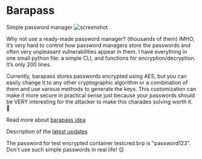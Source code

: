 # Barapass
Simple password manager
![screenshot](https://avleonov.com/wp-content/uploads/2020/07/barapass.png)

Why not use a ready-made password manager? (thousands of them)
IMHO, it’s very hard to control how password managers store the passwords and often very unpleasant vulnerabilities appear in them. I have everything in one small python file: a simple CLI, and functions for encryption/decryption. It’s only 200 lines.

Currently, barapass stores passwords encrypted using AES, but you can easily change it to any other cryptographic algorithm or a combination of them and use various methods to generate the keys. This customization can make it more secure in practical sense just because your passwords should be VERY interesting for the attacker to make this charades solving worth it. 🙂

Read more about [barapass idea](https://avleonov.com/2019/09/17/barapass-console-password-manager/)

Description of the [latest updates](https://avleonov.com/2020/07/18/barapass-tsunami-scanner-vulnerabilities-in-windows-dns-server-and-sap-products-weird-attack-on-twitter/)

The password for test encrypted container testcred.brp is "password123". Don't use such simple passwords in real life! 😉
